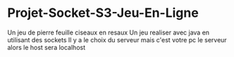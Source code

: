 # Projet-Socket-S3-Jeu-En-Ligne
Un jeu de pierre feuille ciseaux en resaux
Un jeu realiser avec java en utilisant des sockets
Il y a le choix du serveur mais c'est votre pc le serveur alors le host sera localhost
